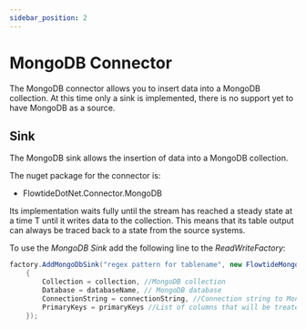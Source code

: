 ```yaml
---
sidebar_position: 2
---
```


# MongoDB Connector

The MongoDB connector allows you to insert data into a MongoDB collection.
At this time only a sink is implemented, there is no support yet to have MongoDB as a source.

## Sink

The MongoDB sink allows the insertion of data into a MongoDB collection.

The nuget package for the connector is:

* FlowtideDotNet.Connector.MongoDB

Its implementation waits fully until the stream has reached a steady state at a time T until it writes data to the collection.
This means that its table output can always be traced back to a state from the source systems.

To use the *MongoDB Sink* add the following line to the *ReadWriteFactory*:

```csharp
factory.AddMongoDbSink("regex pattern for tablename", new FlowtideMongoDBSinkOptions()
    {
        Collection = collection, //MongoDB collection
        Database = databaseName, // MongoDB database
        ConnectionString = connectionString, //Connection string to MongoDB
        PrimaryKeys = primaryKeys //List of columns that will be treated as primary keys in the collection
    });
```